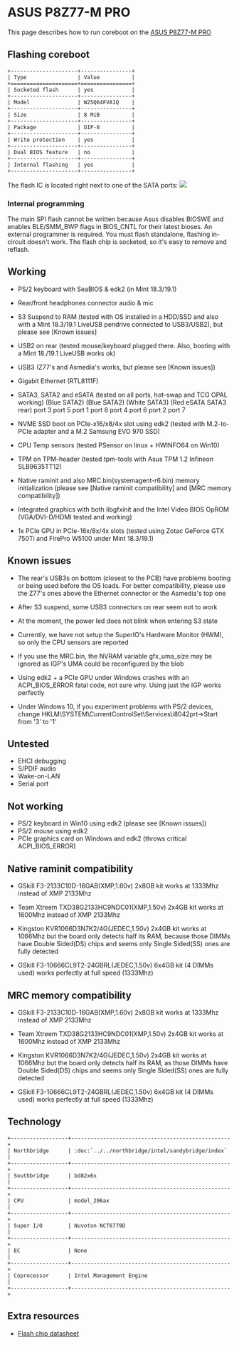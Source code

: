 # ASUS P8Z77-M PRO

This page describes how to run coreboot on the [ASUS P8Z77-M PRO]

## Flashing coreboot

```{eval-rst}
+---------------------+----------------+
| Type                | Value          |
+=====================+================+
| Socketed flash      | yes            |
+---------------------+----------------+
| Model               | W25Q64FVA1Q    |
+---------------------+----------------+
| Size                | 8 MiB          |
+---------------------+----------------+
| Package             | DIP-8          |
+---------------------+----------------+
| Write protection    | yes            |
+---------------------+----------------+
| Dual BIOS feature   | no             |
+---------------------+----------------+
| Internal flashing   | yes            |
+---------------------+----------------+
```

The flash IC is located right next to one of the SATA ports:
![](p8z77-m_pro.jpg)

### Internal programming

The main SPI flash cannot be written because Asus disables BIOSWE and
enables BLE/SMM_BWP flags in BIOS_CNTL for their latest bioses.
An external programmer is required. You must flash standalone,
flashing in-circuit doesn't work. The flash chip is socketed, so it's
easy to remove and reflash.

## Working

- PS/2 keyboard with SeaBIOS & edk2 (in Mint 18.3/19.1)

- Rear/front headphones connector audio & mic

- S3 Suspend to RAM (tested with OS installed in a HDD/SSD and also with a
  Mint 18.3/19.1 LiveUSB pendrive connected to USB3/USB2), but please
  see [Known issues]

- USB2 on rear (tested mouse/keyboard plugged there. Also, booting with
  a Mint 18./19.1 LiveUSB works ok)

- USB3 (Z77's and Asmedia's works, but please see [Known issues])

- Gigabit Ethernet (RTL8111F)

- SATA3, SATA2 and eSATA (tested on all ports, hot-swap and TCG OPAL working)
    (Blue SATA2)  (Blue SATA2)  (White SATA3)  (Red eSATA SATA3 rear)
       port 3        port 5         port 1             port 8
       port 4        port 6         port 2             port 7

- NVME SSD boot on PCIe-x16/x8/4x slot using edk2
  (tested with M.2-to-PCIe adapter and a M.2 Samsung EVO 970 SSD)

- CPU Temp sensors (tested PSensor on linux + HWINFO64 on Win10)

- TPM on TPM-header (tested tpm-tools with Asus TPM 1.2 Infineon SLB9635TT12)

- Native raminit and also MRC.bin(systemagent-r6.bin) memory initialization
  (please see [Native raminit compatibility] and [MRC memory compatibility])

- Integrated graphics with both libgfxinit and the Intel Video BIOS OpROM
  (VGA/DVI-D/HDMI tested and working)

- 1x PCIe GPU in PCIe-16x/8x/4x slots (tested using Zotac GeForce GTX
  750Ti and FirePro W5100 under Mint 18.3/19.1)

## Known issues

- The rear's USB3s on bottom (closest to the PCB) have problems booting or
  being used before the OS loads. For better compatibility, please use
  the Z77's ones above the Ethernet connector or the Asmedia's top one

- After S3 suspend, some USB3 connectors on rear seem not to work

- At the moment, the power led does not blink when entering S3 state

- Currently, we have not setup the SuperIO's Hardware Monitor (HWM),
  so only the CPU sensors are reported

- If you use the MRC.bin, the NVRAM variable gfx_uma_size may be ignored
  as IGP's UMA could be reconfigured by the blob

- Using edk2 + a PCIe GPU under Windows crashes with an
  ACPI_BIOS_ERROR fatal code, not sure why. Using just the IGP
  works perfectly

- Under Windows 10, if you experiment problems with PS/2 devices, change
  HKLM\SYSTEM\CurrentControlSet\Services\i8042prt->Start from '3' to '1'

## Untested

- EHCI debugging
- S/PDIF audio
- Wake-on-LAN
- Serial port

## Not working

- PS/2 keyboard in Win10 using edk2 (please see [Known issues])
- PS/2 mouse using edk2
- PCIe graphics card on Windows and edk2 (throws critical ACPI_BIOS_ERROR)

## Native raminit compatibility

- GSkill F3-2133C10D-16GAB(XMP,1.60v) 2x8GB kit works at 1333Mhz instead
  of XMP 2133Mhz

- Team Xtreem TXD38G2133HC9NDC01(XMP,1.50v) 2x4GB kit works at 1600Mhz
  instead of XMP 2133Mhz

- Kingston KVR1066D3N7K2/4G(JEDEC,1.50v) 2x4GB kit works at 1066Mhz
  but the board only detects half its RAM, because those DIMMs have
  Double Sided(DS) chips and seems only Single Sided(SS) ones are
  fully detected

- GSkill F3-10666CL9T2-24GBRL(JEDEC,1.50v) 6x4GB kit (4 DIMMs used)
  works perfectly at full speed (1333Mhz)

## MRC memory compatibility

- GSkill F3-2133C10D-16GAB(XMP,1.60v) 2x8GB kit works at 1333Mhz
  instead of XMP 2133Mhz

- Team Xtreem TXD38G2133HC9NDC01(XMP,1.50v) 2x4GB kit works at
  1600Mhz instead of XMP 2133Mhz

- Kingston KVR1066D3N7K2/4G(JEDEC,1.50v) 2x4GB kit works at 1066Mhz
  but the board only detects half its RAM, as those DIMMs have
  Double Sided(DS) chips and seems only Single Sided(SS) ones are
  fully detected

- GSkill F3-10666CL9T2-24GBRL(JEDEC,1.50v) 6x4GB kit (4 DIMMs used)
  works perfectly at full speed (1333Mhz)

## Technology

```{eval-rst}
+------------------+--------------------------------------------------+
| Northbridge      | :doc:`../../northbridge/intel/sandybridge/index` |
+------------------+--------------------------------------------------+
| Southbridge      | bd82x6x                                          |
+------------------+--------------------------------------------------+
| CPU              | model_206ax                                      |
+------------------+--------------------------------------------------+
| Super I/O        | Nuvoton NCT6779D                                 |
+------------------+--------------------------------------------------+
| EC               | None                                             |
+------------------+--------------------------------------------------+
| Coprocessor      | Intel Management Engine                          |
+------------------+--------------------------------------------------+
```

## Extra resources

- [Flash chip datasheet][W25Q64FVA1Q]

[ASUS P8Z77-M PRO]: https://www.asus.com/Motherboards/P8Z77M_PRO/
[W25Q64FVA1Q]: https://www.winbond.com/resource-files/w25q64fv%20revs%2007182017.pdf
[flashrom]: https://flashrom.org/Flashrom
